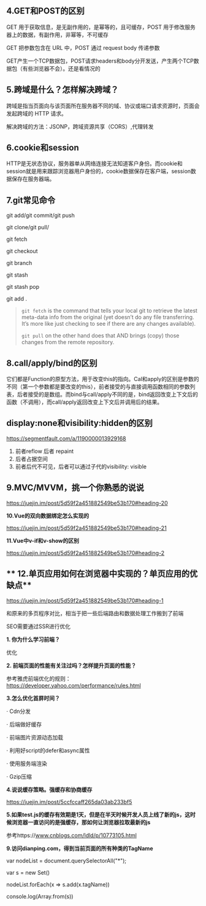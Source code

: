 ## **4.GET和POST的区别**

GET 用于获取信息，是无副作用的，是幂等的，且可缓存，POST 用于修改服务器上的数据，有副作用，非幂等，不可缓存

GET 把参数包含在 URL 中，POST 通过 request body 传递参数

GET产生一个TCP数据包，POST请求headers和body分开发送，产生两个TCP数据包（有些浏览器不会）。还是看情况的

## **5.跨域是什么？怎样解决跨域？**

跨域是指当页面向与该页面所在服务器不同的域、协议或端口请求资源时，页面会发起跨域的 HTTP 请求。

解决跨域的方法：JSONP，跨域资源共享（CORS）,代理转发

## **6.cookie和session**

HTTP是无状态协议，服务器单从网络连接无法知道客户身份。而cookie和session就是用来跟踪浏览器用户身份的，cookie数据保存在客户端，session数据保存在服务器端。

## **7.git常见命令**

git add/git commit/git push

git clone/git pull/

git fetch

git checkout

git branch

git stash

git stash pop

git add .

> `git fetch` is the command that tells your local git to retrieve the latest meta-data info from the original (yet doesn’t do any file transferring. It’s more like just checking to see if there are any changes available).
>
> `git pull` on the other hand does that AND brings (copy) those changes from the remote repository.

## **8.call/apply/bind的区别**

它们都是Function的原型方法，用于改变this的指向。Cal和apply的区别是参数的不同（第一个参数都是要改变的this），前者接受的与直接调用函数相同的参数列表，后者接受的是数组。而bind与call/apply不同的是，bind返回改变上下文后的函数（不调用），而call/apply返回改变上下文后并调用后的结果。



## display:none和visibility:hidden的区别

https://segmentfault.com/a/1190000013929168

1. 前者reflow 后者 repaint
2. 后者占据空间
3. 前者后代不可见，后者可以通过子代的visibility: visible

## **9.MVC/MVVM，挑一个你熟悉的说说**

https://juejin.im/post/5d59f2a451882549be53b170#heading-20

**10.Vue的双向数据绑定怎么实现的**

https://juejin.im/post/5d59f2a451882549be53b170#heading-21

**11.Vue中v-if和v-show的区别**

https://juejin.im/post/5d59f2a451882549be53b170#heading-2

## ** 12.单页应用如何在浏览器中实现的？单页应用的优缺点**

https://juejin.im/post/5d59f2a451882549be53b170#heading-1

和原来的多页程序对比，相当于把一些后端路由和数据处理工作搬到了前端

SEO需要通过SSR进行优化



**1. 你为什么学习前端？**

优化

**2. 前端页面的性能有关注过吗？怎样提升页面的性能？**

参考雅虎前端优化的规则：https://developer.yahoo.com/performance/rules.html

**3.怎么优化首屏时间？**

·    Cdn分发

·    后端做好缓存

·    前端图片资源动态加载

·    利用好script的defer和async属性

·    使用服务端渲染

·    Gzip压缩

**4.说说缓存策略。强缓存和协商缓存**

https://juejin.im/post/5ccfccaff265da03ab233bf5

**5.如果test.js的缓存有效期是1天，但是在半天时候开发人员上线了新的js，这时候浏览器一直访问的是强缓存，那如何让浏览器拉取最新的js**

参考https://www.cnblogs.com/ldld/p/10773105.html

**9.访问dianping.com，得到当前页面的所有种类的TagName**

var nodeList = document.querySelectorAll("*");

var s = new Set()

nodeList.forEach(x => s.add(x.tagName))

console.log(Array.from(s))